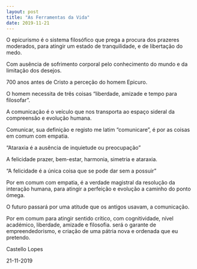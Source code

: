 ```yaml
---
layout: post
title: "As Ferramentas da Vida"
date: 2019-11-21
---
```


O epicurismo é o sistema filosófico que prega a procura dos prazeres moderados, para atingir um estado de tranquilidade, e de libertação do medo.

Com ausência de sofrimento corporal pelo conhecimento do mundo e da limitação dos desejos.

700 anos antes de Cristo a perceção do homem Epicuro.

<!--more-->

O homem necessita de três coisas “liberdade, amizade e tempo para filosofar”.

A comunicação é o veículo que nos transporta ao espaço sideral da compreensão e evolução humana.

Comunicar, sua definição e registo me latim “comunicare”, é por as coisas em comum com empatia.

“Ataraxia é a ausência de inquietude ou preocupação”

A felicidade prazer, bem-estar, harmonia, simetria e ataraxia.

“A felicidade é a única coisa que se pode dar sem a possuir”

Por em comum com empatia, é a verdade magistral da resolução da interação humana, para atingir a perfeição e evolução a caminho do ponto ómega.

O futuro passará por uma atitude que os antigos usavam, a comunicação.

Por em comum para atingir sentido crítico, com cognitividade, nível académico, liberdade, amizade e filosofia. será
o garante de empreendedorismo, e criação de uma pátria nova e ordenada que eu pretendo.


Castello Lopes

21-11-2019
